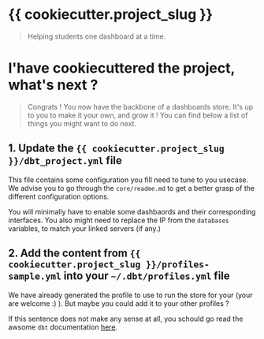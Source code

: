 # {{ cookiecutter.project_slug }}
> Helping students one dashboard at a time.


# I'have cookiecuttered the project, what's next ?
> Congrats ! You now have the backbone of a dashboards store. It's up to you to make it your own, and grow it ! 
> You can find below a list of things you might want to do next.

## 1. Update the `{{ cookiecutter.project_slug }}/dbt_project.yml` file

This file contains some configuration you fill need to tune to you usecase. We advise you to go through the `core/readme.md` to get a better grasp of the different configuration options.

You will minimally have to enable some dashbaords and their corresponding interfaces. 
You also might need to replace the IP from the `databases` variables, to match your linked servers (if any.)

## 2. Add the content from `{{ cookiecutter.project_slug }}/profiles-sample.yml` into your `~/.dbt/profiles.yml` file

We have already generated the profile to use to run the store for your (your are welcome :) ). But maybe you could add it to your other profiles ?

If this sentence does not make any sense at all, you schould go read the awsome ```dbt``` documentation [here](https://docs.getdbt.com/docs/profile).







